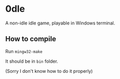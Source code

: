 # 0dle

A non-idle idle game, playable in Windows terminal.

## How to compile

Run `mingw32-make`

It should be in `bin` folder.

(Sorry I don't know how to do it properly)
